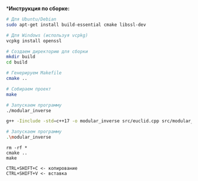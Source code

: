 ***Инструкция по сборке:**

```bash
# Для Ubuntu/Debian
sudo apt-get install build-essential cmake libssl-dev

# Для Windows (используя vcpkg)
vcpkg install openssl

# Создаем директорию для сборки
mkdir build
cd build

# Генерируем Makefile
cmake ..

# Собираем проект
make

# Запускаем программу
./modular_inverse
```

```bash
g++ -Iinclude -std=c++17 -o modular_inverse src/euclid.cpp src/modular_inverse.cpp src/main.cpp

# Запускаем программу
.\modular_inverse
```

```textline
rm -rf *
cmake ..
make
```

```textline
CTRL+SHIFT+C <- копирование
CTRL+SHIFT+V <- вставка
```
